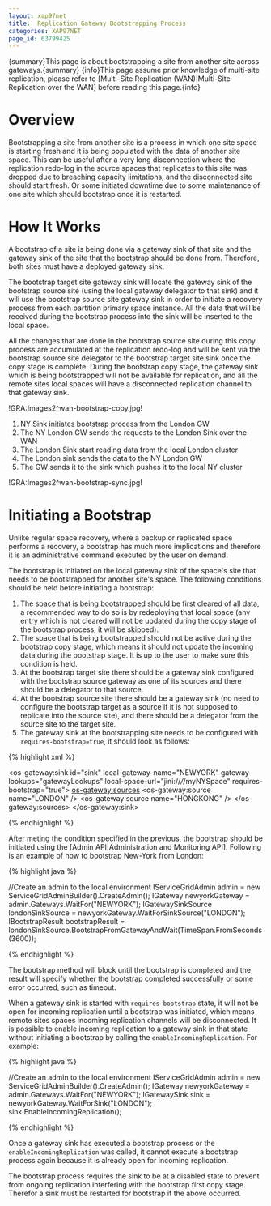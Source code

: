 ```yaml
---
layout: xap97net
title:  Replication Gateway Bootstrapping Process
categories: XAP97NET
page_id: 63799425
---
```


{summary}This page is about bootstrapping a site from another site across gateways.{summary}
{info}This page assume prior knowledge of multi-site replication, please refer to [Multi-Site Replication (WAN)|Multi-Site Replication over the WAN] before reading this page.{info}

# Overview

Bootstrapping a site from another site is a process in which one site space is starting fresh and it is being populated with the data of another site space. This can be useful after a very long disconnection where the replication redo-log in the source spaces that replicates to this site was dropped due to breaching capacity limitations, and the disconnected site should start fresh. Or some initiated downtime due to some maintenance of one site which should bootstrap once it is restarted.

# How It Works

A bootstrap of a site is being done via a gateway sink of that site and the gateway sink of the site that the bootstrap should be done from. Therefore, both sites must have a deployed gateway sink.

The bootstrap target site gateway sink will locate the gateway sink of the bootstrap source site (using the local gateway delegator to that sink) and it will use the bootstrap source site gateway sink in order to initiate a recovery process from each partition primary space instance. All the data that will be received during the bootstrap process into the sink will be inserted to the local space.

All the changes that are done in the bootstrap source site during this copy process are accumulated at the replication redo-log and will be sent via the bootstrap source site delegator to the bootstrap target site sink once the copy stage is complete. During the bootstrap copy stage, the gateway sink which is being bootstrapped will not be available for replication, and all the remote sites local spaces will have a disconnected replication channel to that gateway sink.

!GRA:Images2^wan-bootstrap-copy.jpg!
1. NY Sink initiates bootstrap process from the London GW
2. The NY London GW sends the requests to the London Sink over the WAN
3. The London Sink start reading data from the local London cluster
4. The London sink sends the data to the NY London GW
5. The GW sends it to the sink which pushes it to the local NY cluster

!GRA:Images2^wan-bootstrap-sync.jpg!

# Initiating a Bootstrap

Unlike regular space recovery, where a backup or replicated space performs a recovery, a bootstrap has much more implications and therefore it is an administrative command executed by the user on demand.

The bootstrap is initiated on the local gateway sink of the space's site that needs to be bootstrapped for another site's space. The following conditions should be held before initiating a bootstrap:
1. The space that is being bootstrapped should be first cleared of all data, a recommended way to do so is by redeploying that local space (any entry which is not cleared will not be updated during the copy stage of the bootstrap process, it will be skipped).
2. The space that is being bootstrapped should not be active during the bootstrap copy stage, which means it should not update the incoming data during the bootstrap stage. It is up to the user to make sure this condition is held.
3. At the bootstrap target site there should be a gateway sink configured with the bootstrap source gateway as one of its sources and there should be a delegator to that source.
4. At the bootstrap source site there should be a gateway sink (no need to configure the bootstrap target as a source if it is not supposed to replicate into the source site), and there should be a delegator from the source site to the target site.
5. The gateway sink at the bootstrapping site needs to be configured with `requires-bootstrap=true`, it should look as follows:

{% highlight xml %}

<os-gateway:sink id="sink" local-gateway-name="NEWYORK"
  gateway-lookups="gatewayLookups"
  local-space-url="jini://*/*/myNYSpace" requires-bootstrap="true">
  <os-gateway:sources>
    <os-gateway:source name="LONDON" />
    <os-gateway:source name="HONGKONG" />
  </os-gateway:sources>
</os-gateway:sink>

{% endhighlight %}


After meting the condition specified in the previous, the bootstrap should be initiated using the [Admin API|Administration and Monitoring API].
Following is an example of how to bootstrap New-York from London:

{% highlight java %}

//Create an admin to the local environment
IServiceGridAdmin admin =  new ServiceGridAdminBuilder().CreateAdmin();
IGateway newyorkGateway = admin.Gateways.WaitFor("NEWYORK");
IGatewaySinkSource londonSinkSource = newyorkGateway.WaitForSinkSource("LONDON");
IBootstrapResult bootstrapResult = londonSinkSource.BootstrapFromGatewayAndWait(TimeSpan.FromSeconds(3600));

{% endhighlight %}


The bootstrap method will block until the bootstrap is completed and the result will specify whether the bootstrap completed successfully or some error occurred, such as timeout.

When a gateway sink is started with `requires-bootstrap` state, it will not be open for incoming replication until a bootstrap was initiated, which means remote sites spaces incoming replication channels will be disconnected. It is possible to enable incoming replication to a gateway sink in that state without initiating a bootstrap by calling the `enableIncomingReplication`. For example:

{% highlight java %}

//Create an admin to the local environment
IServiceGridAdmin admin =  new ServiceGridAdminBuilder().CreateAdmin();
IGateway newyorkGateway = admin.Gateways.WaitFor("NEWYORK");
IGatewaySink sink = newyorkGateway.WaitForSink("LONDON");
sink.EnableIncomingReplication();


{% endhighlight %}


Once a gateway sink has executed a bootstrap process or the `enableIncomingReplication` was called, it cannot execute a bootstrap process again because it is already open for incoming replication.

The bootstrap process requires the sink to be at a disabled state to prevent from ongoing replication interfering with the bootstrap first copy stage. Therefor a sink must be restarted for bootstrap if the above occurred.